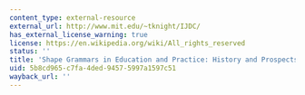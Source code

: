 ```yaml
---
content_type: external-resource
external_url: http://www.mit.edu/~tknight/IJDC/
has_external_license_warning: true
license: https://en.wikipedia.org/wiki/All_rights_reserved
status: ''
title: 'Shape Grammars in Education and Practice: History and Prospects'
uid: 5b8cd965-c7fa-4ded-9457-5997a1597c51
wayback_url: ''
---
```

